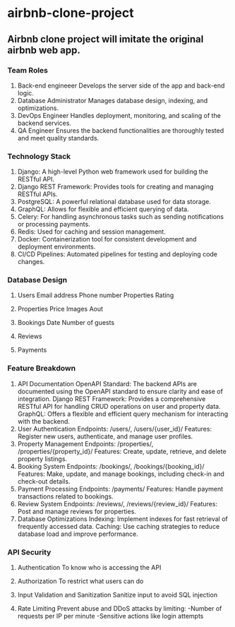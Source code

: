 # airbnb-clone-project


## Airbnb clone project will imitate the original airbnb web app.

### Team Roles
   
1. Back-end engineeer
   Develops the server side of the app and back-end logic.
2. Database Administrator
   Manages database design, indexing, and optimizations.
3. DevOps Engineer
   Handles deployment, monitoring, and scaling of the backend services.
4. QA Engineer
   Ensures the backend functionalities are thoroughly tested and meet quality standards.

   
### Technology Stack
1. Django: A high-level Python web framework used for building the RESTful API.
2. Django REST Framework: Provides tools for creating and managing RESTful APIs.
3. PostgreSQL: A powerful relational database used for data storage.
4. GraphQL: Allows for flexible and efficient querying of data.
5. Celery: For handling asynchronous tasks such as sending notifications or processing payments.
6. Redis: Used for caching and session management.
7. Docker: Containerization tool for consistent development and deployment environments.
8. CI/CD Pipelines: Automated pipelines for testing and deploying code changes.

### Database Design
1. Users
   Email address
   Phone number
   Properties
   Rating
   
2. Properties
   Price
   Images
   Aout
   
3. Bookings
   Date
   Number of guests
   
4. Reviews
   
5. Payments

### Feature Breakdown
1. API Documentation
   OpenAPI Standard: The backend APIs are documented using the OpenAPI standard to ensure clarity and ease of integration.
   Django REST Framework: Provides a comprehensive RESTful API for handling CRUD operations on user and property data.
   GraphQL: Offers a flexible and efficient query mechanism for interacting with the backend.
2. User Authentication
   Endpoints: /users/, /users/{user_id}/
   Features: Register new users, authenticate, and manage user profiles.
3. Property Management
   Endpoints: /properties/, /properties/{property_id}/
   Features: Create, update, retrieve, and delete property listings.
4. Booking System
   Endpoints: /bookings/, /bookings/{booking_id}/
   Features: Make, update, and manage bookings, including check-in and check-out details.
5. Payment Processing
   Endpoints: /payments/
   Features: Handle payment transactions related to bookings.
6. Review System
   Endpoints: /reviews/, /reviews/{review_id}/
   Features: Post and manage reviews for properties.
7. Database Optimizations
   Indexing: Implement indexes for fast retrieval of frequently accessed data.
   Caching: Use caching strategies to reduce database load and improve performance.

### API Security
1. Authentication
   To know who is accessing the API
   
2. Authorization
   To restrict what users can do

3. Input Validation and Sanitization
   Sanitize input to avoid SQL injection

4. Rate Limiting
   Prevent abuse and DDoS attacks by limiting:
   -Number of requests per IP per minute
   -Sensitive actions like login attempts
